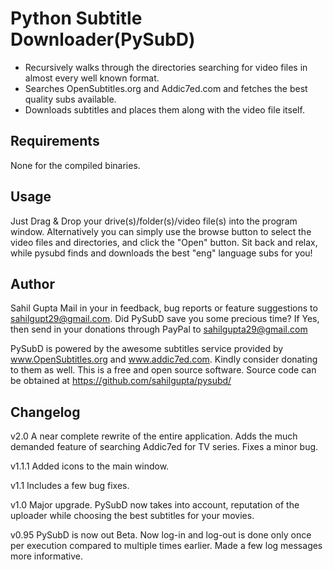 Python Subtitle Downloader(PySubD)
=================================

* Recursively walks through the directories searching for video files in almost every well known format.
* Searches OpenSubtitles.org and Addic7ed.com and fetches the best quality subs available.
* Downloads subtitles and places them along with the video file itself.

Requirements
------------
None for the compiled binaries.

Usage
-----
Just Drag & Drop your drive(s)/folder(s)/video file(s) into the program window.
Alternatively you can simply use the browse button to select the video files and directories, and click the "Open" button.
Sit back and relax, while pysubd finds and downloads the best "eng" language subs for you!

Author
------
Sahil Gupta
Mail in your in feedback, bug reports or feature suggestions to sahilgupt29@gmail.com.
Did PySubD save you some precious time? If Yes, then send in your donations through PayPal to sahilgupta29@gmail.com

PySubD is powered by the awesome subtitles service provided by www.OpenSubtitles.org and www.addic7ed.com.
Kindly consider donating to them as well.
This is a free and open source software. Source code can be obtained at https://github.com/sahilgupta/pysubd/

Changelog
---------
v2.0
A near complete rewrite of the entire application.
Adds the much demanded feature of searching Addic7ed for TV series.
Fixes a minor bug.

v1.1.1
Added icons to the main window.

v1.1
Includes a few bug fixes.

v1.0
Major upgrade. PySubD now takes into account, reputation of the uploader while choosing the best subtitles for your movies.

v0.95
PySubD is now out Beta. Now log-in and log-out is done only once per execution compared to multiple times earlier.
Made a few log messages more informative.

